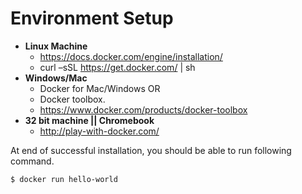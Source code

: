 # Environment Setup


- __Linux Machine__
   - https://docs.docker.com/engine/installation/
   - curl –sSL https://get.docker.com/ | sh 
- __Windows/Mac__ 
   - Docker for Mac/Windows OR
   - Docker toolbox.   
    - https://www.docker.com/products/docker-toolbox
- __32 bit machine || Chromebook__
   - http://play-with-docker.com/
   
At end of successful installation, you should be able to run following command.

   ``$ docker run hello-world``



